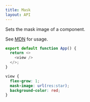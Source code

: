 ```yaml
---
title: Mask
layout: API
---
```


Sets the mask image of a component.

See [MDN](https://developer.mozilla.org/en-US/docs/Web/CSS/mask) for usage.

<Sandpack>

```js App.js
export default function App() {
  return <>
    <view />
  </>;
}
```

```css style.css active
view {
  flex-grow: 1;
  mask-image: url(res:star);
  background-color: red;
}
```

</Sandpack>
